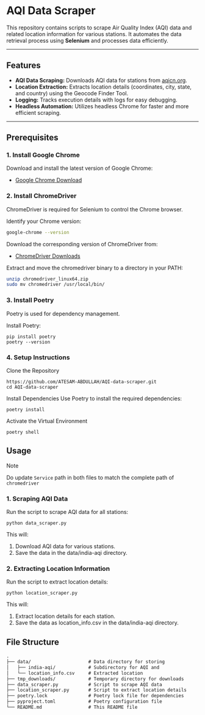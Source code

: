 # AQI Data Scraper

This repository contains scripts to scrape Air Quality Index (AQI) data and related location information for various stations. It automates the data retrieval process using **Selenium** and processes data efficiently.

---

## Features

- **AQI Data Scraping:** Downloads AQI data for stations from [aqicn.org](https://aqicn.org).
- **Location Extraction:** Extracts location details (coordinates, city, state, and country) using the Geocode Finder Tool.
- **Logging:** Tracks execution details with logs for easy debugging.
- **Headless Automation:** Utilizes headless Chrome for faster and more efficient scraping.

---

## Prerequisites

### 1. Install Google Chrome
Download and install the latest version of Google Chrome:
- [Google Chrome Download](https://www.google.com/chrome/)

### 2. Install ChromeDriver
ChromeDriver is required for Selenium to control the Chrome browser.

Identify your Chrome version:
```bash
google-chrome --version
```

Download the corresponding version of ChromeDriver from:

- [ChromeDriver Downloads](https://sites.google.com/chromium.org/driver/downloads?authuser=0)

Extract and move the chromedriver binary to a directory in your PATH:
```bash
unzip chromedriver_linux64.zip
sudo mv chromedriver /usr/local/bin/
```

### 3. Install Poetry
Poetry is used for dependency management.

Install Poetry:
```
pip install poetry
poetry --version
```

### 4. Setup Instructions
Clone the Repository
```
https://github.com/ATESAM-ABDULLAH/AQI-data-scraper.git
cd AQI-data-scraper
```

Install Dependencies Use Poetry to install the required dependencies:
```
poetry install
```

Activate the Virtual Environment
```
poetry shell
```

## Usage
> [!NOTE]  
> Do update `Service` path in both files to match the complete path of `chromedriver`

### 1. Scraping AQI Data
Run the script to scrape AQI data for all stations:

```
python data_scraper.py
```
This will:
1. Download AQI data for various stations.
2. Save the data in the data/india-aqi directory.

### 2. Extracting Location Information
Run the script to extract location details:
```
python location_scraper.py
```

This will:
1. Extract location details for each station.
2. Save the data as location_info.csv in the data/india-aqi directory.

## File Structure
```txt
.
├── data/                     # Data directory for storing 
│   ├── india-aqi/            # Subdirectory for AQI and 
│   └── location_info.csv     # Extracted location 
├── tmp_downloads/            # Temporary directory for downloads
├── data_scraper.py           # Script to scrape AQI data
├── location_scraper.py       # Script to extract location details
├── poetry.lock               # Poetry lock file for dependencies
├── pyproject.toml            # Poetry configuration file
└── README.md                 # This README file
```

